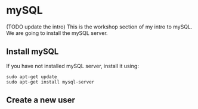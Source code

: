 # mySQL
(TODO update the intro)
This is the workshop section of my intro to mySQL.  
We are going to install the mySQL server.

## Install mySQL
If you have not installed mySQL server, install it using:
```
sudo apt-get update  
sudo apt-get install mysql-server
```

## Create a new user
